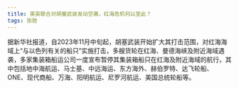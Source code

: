 ```yaml
---
title: 美英联合对胡塞武装发动空袭，红海危机何以至此？
tags: 张驰
---
```

据新华社报道，自2023年11月中旬起，胡塞武装开始扩大其打击范围，对红海海域上“与以色列有关的船只”实施打击，多艘货轮在红海、曼德海峡及附近海域遇袭，多家集装箱船运公司一度宣布暂停其集装箱船只在红海及附近海域的航行，其中包括地中海航运、马士基、中远海运、东方海外、赫伯罗特、达飞轮船、ONE、现代商船、万海、阳明航运、尼罗河航运、美国总统轮船等。
